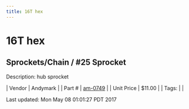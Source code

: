 ```yaml
---
title: 16T hex
---
```


# 16T hex
## Sprockets/Chain / #25 Sprocket
Description: 	hub sprocket 

| Vendor | Andymark | 
| Part # | [am-0749](http://www.andymark.com/Sprocket-p/am-0749.htm) | 
| Unit Price | $11.00 | 
| Tags: |  | 

Last updated: Mon May 08 01:01:27 PDT 2017